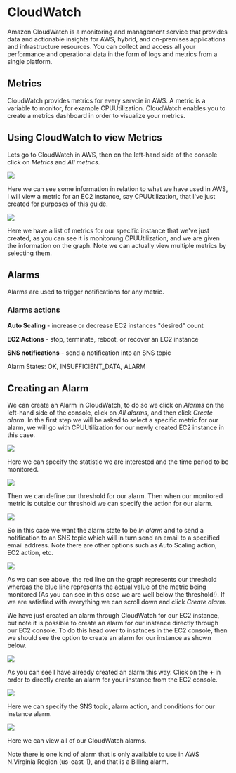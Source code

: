 # CloudWatch
Amazon CloudWatch is a monitoring and management service that provides data and actionable insights for AWS, hybrid, and on-premises applications and infrastructure resources. You can collect and access all your performance and operational data in the form of logs and metrics from a single platform.

## Metrics
CloudWatch provides metrics for every servcie in AWS. A metric is a variable to monitor, for example CPUUtilization. CloudWatch enables you to create a metrics dashboard in order to visualize your metrics.

## Using CloudWatch to view Metrics
Lets go to CloudWatch in AWS, then on the left-hand side of the console click on _Metrics_ and _All metrics_.

![](images/all-metrics.png)

Here we can see some information in relation to what we have used in AWS, I will view a metric for an EC2 instance, say CPUUtilization, that I've just created for purposes of this guide.

![](images/metrics-demo-instance.png)

Here we have a list of metrics for our specific instance that we've just created, as you can see it is monitorung CPUUtilization, and we are given the information on the graph. Note we can actually view multiple metrics by selecting them.

## Alarms
Alarms are used to trigger notifications for any metric. 
### Alarms actions
__Auto Scaling__ - increase or decrease EC2 instances "desired" count

__EC2 Actions__ - stop, terminate, reboot, or recover an EC2 instance

__SNS notifications__ - send a notification into an SNS topic

Alarm States: OK, INSUFFICIENT_DATA, ALARM

## Creating an Alarm
We can create an Alarm in CloudWatch, to do so we click on _Alarms_ on the left-hand side of the console, click on _All alarms_, and then click _Create alarm_. In the first step we will be asked to select a specific metric for our alarm, we will go with CPUUtilization for our newly created EC2 instance in this case.

![](images/alarm-metric.png)

Here we can specify the statistic we are interested and the time period to be monitored.

![](images/alarm-threshold.png)

Then we can define our threshold for our alarm. Then when our monitored metric is outside our threshold we can specify the action for our alarm.

![](images/alarm-actions.png)

So in this case we want the alarm state to be _In alarm_ and to send a notification to an SNS topic which will in turn send an email to a specified email address. Note there are other options such as Auto Scaling action, EC2 action, etc.

![](images/alarm-preview.png)

As we can see above, the red line on the graph represents our threshold whereas the blue line represents the actual value of the metric being monitored (As you can see in this case we are well below the threshold!). If we are satisfied with everything we can scroll down and click _Create alarm_.

We have just created an alarm through CloudWatch for our EC2 instance, but note it is possible to create an alarm for our instance directly through our EC2 console. To do this head over to insatnces in the EC2 console, then we should see the option to create an alarm for our instance as shown below.

![](images/create-alarm-ec2.png)

As you can see I have already created an alarm this way. Click on the **+** in order to directly create an alarm for your instance from the EC2 console.

![](images/reboot-instance-alarm.png)

Here we can specify the SNS topic, alarm action, and conditions for our instance alarm.

![](images/cloudwatch-alarms.png)

Here we can view all of our CloudWatch alarms. 

Note there is one kind of alarm that is only available to use in AWS N.Virginia Region (us-east-1), and that is a Billing alarm.